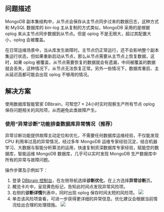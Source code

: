 ## 问题描述
MongoDB 副本集结构中，从节点会保存从主节点同步过来的数据日志，这种方式和 MySQL 数据库的 bin-log 主从复制的方式类似，MongoDB 采用的是根据 oplog 来从主节点同步数据到从节点。但是 oplog 不是无限大，超过其配置大小，oplog 会被覆盖。

在日常运维场景中，当从库发生故障时。主节点仍正常运行，还不会影响整个副本集运行状态，但如果重新启动从节点，那么从节点需要从主节点上恢复数据，这时，如果 oplog 被覆盖，从节点需要恢复的数据就会有遗漏，中间被覆盖的数据就会丢失，这种情况下，从节点无法恢复正常。另外一些情况下，数据库重启、主从延迟高都可能会出现 oplog 不够用的情况。

## 解决方案
使用数据库智能管家 DBbrain，可帮您7 * 24小时实时观察生产所有节点 oplog 保存问题相关的风险项，从而避免此类故障产生。

### 使用“异常诊断”功能排查数据库异常情况（推荐）
异常诊断功能提供故障主动定位和优化，不需要任何数据库运维经验，不仅能发现 CPU 利用率过高的异常情况，经过多年 MongoDB 运维专家经验沉淀，结合机器学习、大数据与智能分析算法的运用，快速复制资深数据库专家经验，赋能您的数据库，智能运维 MongoDB 数据库，几乎可以实时发现 MongoDB 生产数据库中所有的异常与故障问题。

操作步骤及示例如下：
1. 登录 [DBbrain 控制台](https://console.cloud.tencent.com/dbbrain/slow-sql)，在左侧导航选择**诊断优化**，在上方选择**异常诊断**页。
2. 概览卡片中，呈现黄色标记，告知此时间点发现异常风险项。
3. 右侧的**诊断详情**列表中，同时出现 oplog 保存时间太短的风险项。
![](https://qcloudimg.tencent-cloud.cn/raw/8fbf6ffd897b8f0416f16b92fca4fd58.png)
4. 单击该风险项查看，可进一步获得更详细的异常信息。优化建议会根据当前情况给出合理的处理措施。
![](https://qcloudimg.tencent-cloud.cn/raw/8eb22b8827498a9dd37823afd1bfe850.png)
